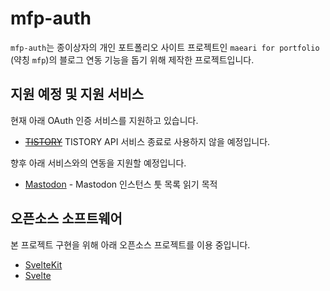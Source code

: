 # mfp-auth

`mfp-auth`는 종이상자의 개인 포트폴리오 사이트 프로젝트인 `maeari for portfolio` (약칭 `mfp`)의 블로그 연동 기능을 돕기 위해 제작한 프로젝트입니다.

## 지원 예정 및 지원 서비스

현재 아래 OAuth 인증 서비스를 지원하고 있습니다.

- ~~[TISTORY](https://www.tistory.com/guide/api)~~ TISTORY API 서비스 종료로 사용하지 않을 예정입니다.

향후 아래 서비스와의 연동을 지원할 예정입니다.

- [Mastodon](https://www.joinmastodon.org) - Mastodon 인스턴스 툿 목록 읽기 목적

## 오픈소스 소프트웨어

본 프로젝트 구현을 위해 아래 오픈소스 프로젝트를 이용 중입니다.

- [SvelteKit](https://kit.svelte.dev)
- [Svelte](https://svelte.dev)
